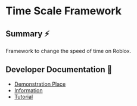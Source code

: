 # Time Scale Framework

## Summary :zap:
Framework to change the speed of time on Roblox.

## Developer Documentation 📖
- [Demonstration Place](https://www.roblox.com/games/2506271048/)
- [Information](https://devforum.roblox.com/t/time-scale-framework/861231)
- [Tutorial](https://devforum.roblox.com/t/time-scale-framework-tutorial/935441)
